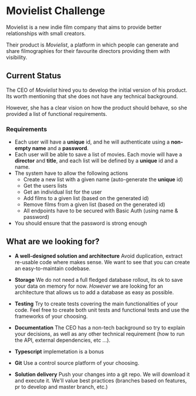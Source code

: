 # Movielist Challenge

Movielist is a new indie film company that aims to provide better relationships with small creators.

Their product is _Movielist_, a platform in which people can generate and share filmographies for their favourite directors providing them with visibility.

## Current Status

The CEO of _Movielist_ hired you to develop the initial version of his product. Its worth mentioning that she does not have any technical background.

However, she has a clear vision on how the product should behave, so she provided a list of functional requirements.

### Requirements
* Each user will have a **unique** id, and he will authenticate using a **non-empty name** and a **password**.
* Each user will be able to save a list of movies. Each movie will have a **director** and **title**, and each list will be defined by a **unique** id and a name.
* The system have to allow the following actions
    * Create a new list with a given name (auto-generate the **unique** id)
    * Get the users lists
    * Get an individual list for the user
    * Add films to a given list (based on the generated id)
    * Remove films from a given list (based on the generated id)
    * All endpoints have to be secured with Basic Auth (using name & password) 
* You should ensure that the password is strong enough

## What are we looking for?

* **A well-designed solution and architecture** Avoid duplication, extract re-usable code
where makes sense. We want to see that you can create an easy-to-maintain codebase.
* **Storage** We do not need a full fledged database rollout, its ok to save your data on memory for now. _However_ we are looking for an architecture that allows us to add a database as easy as possible.
* **Testing** Try to create tests covering the main functionalities of your code. Feel free to create both unit tests and functional tests and use the frameworks of your choosing.
* **Documentation** The CEO has a non-tech background so try to explain your decisions, as well as any other technical requirement (how to run the API, external dependencies, etc ...).
* **Typescript** implemetation is a bonus

* **Git** Use a control source platform of your choosing.

* **Solution delivery** Push your changes into a git repo. We will download it and execute it. We'll value best practices (branches based on features, pr to develop and master branch, etc.)